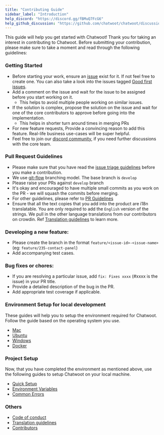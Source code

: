 ```yaml
---
title: "Contributing Guide"
sidebar_label: "Introduction"
help_discord: "https://discord.gg/fBMuQ7FcG6"
help_github_discussion: "https://github.com/chatwoot/chatwoot/discussions/categories/contributors"
---
```


This guide will help you get started with Chatwoot! Thank you for taking an interest in contributing to Chatwoot. Before submitting your contribution, please make sure to take a moment and read through the following guidelines:

### Getting Started

- Before starting your work, ensure an [issue](https://github.com/chatwoot/chatwoot/issues) exist for it. If not feel free to create one. You can also take a look into the issues tagged [Good first issues](https://github.com/chatwoot/chatwoot/issues?q=is%3Aopen+is%3Aissue+label%3A%22Good+first+issue%22).
- Add a comment on the issue and wait for the issue to be assigned before you start working on it.
  - This helps to avoid multiple people working on similar issues.
- If the solution is complex, propose the solution on the issue and wait for one of the core contributors to approve before going into the implementation.
  - This helps in shorter turn around times in merging PRs
- For new feature requests, Provide a convincing reason to add this feature. Real-life business use-cases will be super helpful.
- Feel free to join our [discord community](https://discord.gg/cJXdrwS), if you need further discussions with the core team.

### Pull Request Guidelines

- Please make sure that you have read the [issue triage guidelines](/docs/handbook/engineering/issue-triage) before you make a contribution.
- We use [git-flow](https://nvie.com/posts/a-successful-git-branching-model/) branching model. The base branch is `develop`
- Please raise your PRs against `develop` branch
- It's okay and encouraged to have multiple small commits as you work on the PR - we will squash the commits before merging.
- For other guidelines, please refer to [PR Guidelines](/docs/handbook/engineering/pr-guidelines)
- Ensure that all the text copies that you add into the product are i18n translatable. You are only required to add the `English` version of the strings. We pull in the other language translations from our contributors on crowdin. Ref [Translation guidelines](https://www.chatwoot.com/docs/contributing-guide/translation-guidelines) to learn more.

### Developing a new feature:

- Please create the branch in the format `feature/<issue-id>-<issue-name>` (eg: `feature/235-contact-panel`)
- Add accompanying test cases.

### Bug fixes or chores:
- If you are resolving a particular issue, add `fix: Fixes xxxx` (#xxxx is the issue) in your PR title.
- Provide a detailed description of the bug in the PR.
- Add appropriate test coverage if applicable.

### Environment Setup for local development

These guides will help you to setup the environment required for Chatwoot. Follow the guide based on the operating system you use.

* [Mac](/docs/contributing-guide/environment-setup/mac-os)
* [Ubuntu](/docs/contributing-guide/environment-setup/ubuntu)
* [Windows](/docs/contributing-guide/environment-setup/windows)
* [Docker](/docs/contributing-guide/environment-setup/docker)

### Project Setup

Now, that you have completed the environment as mentioned above, use the following guides to setup Chatwoot on your local machine.

* [Quick Setup](/docs/contributing-guide/project-setup)
* [Environment Variables](/docs/contributing-guide/environment-variables)
* [Common Errors](/docs/contributing-guide/common-errors)


### Others

* [Code of conduct](/docs/contributing-guide/code-of-conduct)
* [Translation guidelines](/docs/contributing-guide/translation-guidelines)
* [Contributors](/docs/contributing-guide/contributors)
